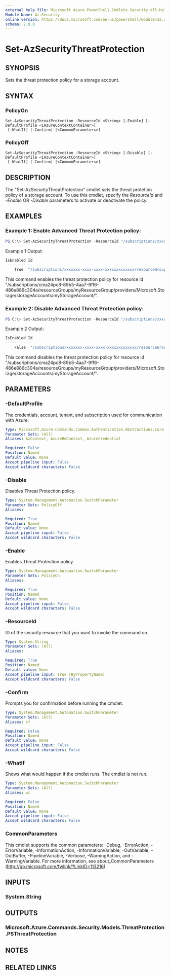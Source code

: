 ```yaml
---
external help file: Microsoft.Azure.PowerShell.Cmdlets.Security.dll-Help.xml
Module Name: Az.Security
online version: https://docs.microsoft.com/en-us/powershell/module/az.security/set-azsecuritythreatprotection
schema: 2.0.0
---
```


# Set-AzSecurityThreatProtection

## SYNOPSIS
Sets the threat protection policy for a storage account.

## SYNTAX

### PolicyOn
```
Set-AzSecurityThreatProtection -ResourceId <String> [-Enable] [-DefaultProfile <IAzureContextContainer>]
 [-WhatIf] [-Confirm] [<CommonParameters>]
```

### PolicyOff
```
Set-AzSecurityThreatProtection -ResourceId <String> [-Disable] [-DefaultProfile <IAzureContextContainer>]
 [-WhatIf] [-Confirm] [<CommonParameters>]
```

## DESCRIPTION
The "Set-AzSecurityThreatProtection" cmdlet sets the threat protetion policy of a storage account.
To use this cmdlet, specify the *ResourceId* and *-Enable* OR *-Disable* parameters to activate or deactivate the policy.


## EXAMPLES

### Example 1:  Enable Advanced Threat Protection policy:
```powershell
PS C:\> Set-AzSecurityThreatProtection -ResourceId "/subscriptions/xxxxxxx-xxxx-xxxx-xxxxxxxxxxxxx/resourceGroups/myResourceGroup/providers/Microsoft.Storage/storageAccounts/myStorageAccount/" -Enable
```
Example 1 Output:
```powershell
IsEnabled Id
--------- --
    True  "/subscriptions/xxxxxxx-xxxx-xxxx-xxxxxxxxxxxxx/resourceGroups/myResourceGroup/providers/Microsoft.Storage/storageAccounts/myStorageAccount/"
```
This command enables the threat protection policy for resource id "/subscriptions/cma24pc8-89b5-4aa7-9ff6-486e886c304a/resourceGroups/myResourceGroup/providers/Microsoft.Storage/storageAccounts/myStorageAccount/".
### Example 2:  Disable Advanced Threat Protection policy:
```powershell
PS C:\> Set-AzSecurityThreatProtection -ResourceId "/subscriptions/xxxxxxx-xxxx-xxxx-xxxxxxxxxxxxx/resourceGroups/myResourceGroup/providers/Microsoft.Storage/storageAccounts/myStorageAccount/" -Disable
```
Example 2 Output:
```powershell
IsEnabled Id
--------- --
    False  "/subscriptions/xxxxxxx-xxxx-xxxx-xxxxxxxxxxxxx/resourceGroups/myResourceGroup/providers/Microsoft.Storage/storageAccounts/myStorageAccount/"
```
This command disables the threat protection policy for resource id "/subscriptions/cma24pc8-89b5-4aa7-9ff6-486e886c304a/resourceGroups/myResourceGroup/providers/Microsoft.Storage/storageAccounts/myStorageAccount/".
## PARAMETERS

### -DefaultProfile
The credentials, account, tenant, and subscription used for communication with Azure.

```yaml
Type: Microsoft.Azure.Commands.Common.Authentication.Abstractions.Core.IAzureContextContainer
Parameter Sets: (All)
Aliases: AzContext, AzureRmContext, AzureCredential

Required: False
Position: Named
Default value: None
Accept pipeline input: False
Accept wildcard characters: False
```

### -Disable
Disables Threat Protection policy.

```yaml
Type: System.Management.Automation.SwitchParameter
Parameter Sets: PolicyOff
Aliases:

Required: True
Position: Named
Default value: None
Accept pipeline input: False
Accept wildcard characters: False
```

### -Enable
Enables Threat Protection policy.

```yaml
Type: System.Management.Automation.SwitchParameter
Parameter Sets: PolicyOn
Aliases:

Required: True
Position: Named
Default value: None
Accept pipeline input: False
Accept wildcard characters: False
```

### -ResourceId
ID of the security resource that you want to invoke the command on.

```yaml
Type: System.String
Parameter Sets: (All)
Aliases:

Required: True
Position: Named
Default value: None
Accept pipeline input: True (ByPropertyName)
Accept wildcard characters: False
```

### -Confirm
Prompts you for confirmation before running the cmdlet.

```yaml
Type: System.Management.Automation.SwitchParameter
Parameter Sets: (All)
Aliases: cf

Required: False
Position: Named
Default value: None
Accept pipeline input: False
Accept wildcard characters: False
```

### -WhatIf
Shows what would happen if the cmdlet runs.
The cmdlet is not run.

```yaml
Type: System.Management.Automation.SwitchParameter
Parameter Sets: (All)
Aliases: wi

Required: False
Position: Named
Default value: None
Accept pipeline input: False
Accept wildcard characters: False
```

### CommonParameters
This cmdlet supports the common parameters: -Debug, -ErrorAction, -ErrorVariable, -InformationAction, -InformationVariable, -OutVariable, -OutBuffer, -PipelineVariable, -Verbose, -WarningAction, and -WarningVariable. For more information, see about_CommonParameters (http://go.microsoft.com/fwlink/?LinkID=113216).

## INPUTS

### System.String

## OUTPUTS

### Microsoft.Azure.Commands.Security.Models.ThreatProtection.PSThreatProtection

## NOTES

## RELATED LINKS

